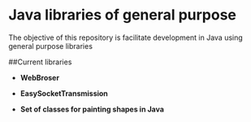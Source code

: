 # Java libraries of general purpose
The objective of this repository is facilitate development in Java using general purpose libraries

##Current libraries
* **WebBroser** 

* **EasySocketTransmission**

* **Set of classes for painting shapes in Java**
